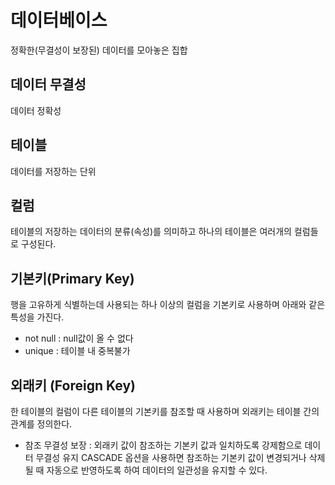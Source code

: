 # 데이터베이스
정확한(무결성이 보장된) 데이터를 모아놓은 집합
## 데이터 무결성
데이터 정확성
## 테이블
데이터를 저장하는 단위
## 컬럼
테이블의 저장하는 데이터의 분류(속성)를 의미하고 
하나의 테이블은 여러개의 컬럼들로 구성된다.
## 기본키(Primary Key)
행을 고유하게 식별하는데 사용되는 하나 이상의 컬럼을 기본키로 사용하며 아래와 같은 특성을 가진다.
- not null : null값이 올 수 없다
- unique : 테이블 내 중복불가
## 외래키 (Foreign Key)
한 테이블의 컬럼이 다른 테이블의 기본키를 참조할 때 사용하며 외래키는 테이블 간의 관계를 정의한다.
- 참조 무결성 보장 : 외래키 값이 참조하는 기본키 값과 일치하도록 강제함으로 데이터 무결성 유지 
CASCADE 옵션을 사용하면 참조하는 기본키 값이 변경되거나 삭제될 때 자동으로 반영하도록 하여 데이터의 일관성을 유지할 수 있다. 
